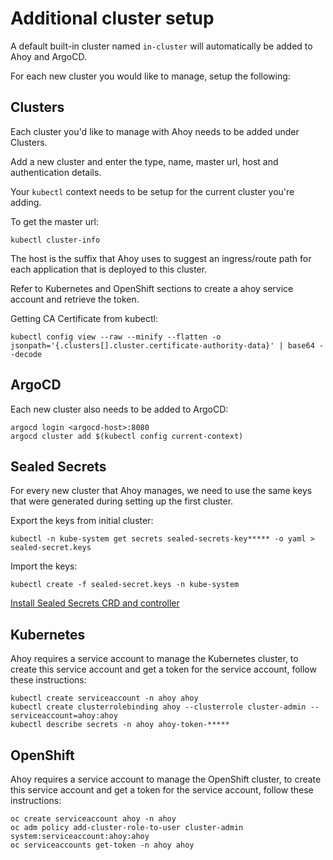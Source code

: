 # Additional cluster setup

A default built-in cluster named `in-cluster` will automatically be added to Ahoy and ArgoCD.

For each new cluster you would like to manage, setup the following:

## Clusters

Each cluster you'd like to manage with Ahoy needs to be added under Clusters.

Add a new cluster and enter the type, name, master url, host and authentication details.

Your `kubectl` context needs to be setup for the current cluster you're adding.

To get the master url:

```shell
kubectl cluster-info
```

The host is the suffix that Ahoy uses to suggest an ingress/route path for each application that is deployed to this cluster.

Refer to Kubernetes and OpenShift sections to create a ahoy service account and retrieve the token.

Getting CA Certificate from kubectl:

```shell
kubectl config view --raw --minify --flatten -o jsonpath='{.clusters[].cluster.certificate-authority-data}' | base64 --decode
```

## ArgoCD

Each new cluster also needs to be added to ArgoCD:

```shell
argocd login <argocd-host>:8080
argocd cluster add $(kubectl config current-context)
```

## Sealed Secrets

For every new cluster that Ahoy manages, we need to use the same keys that were generated during setting up the first cluster.

Export the keys from initial cluster:

```shell
kubectl -n kube-system get secrets sealed-secrets-key***** -o yaml > sealed-secret.keys
```

Import the keys:

```shell
kubectl create -f sealed-secret.keys -n kube-system
```

[Install Sealed Secrets CRD and controller](https://github.com/bitnami-labs/sealed-secrets/releases)

## Kubernetes

Ahoy requires a service account to manage the Kubernetes cluster, to create this service account and get a token for the service account, follow these instructions:

```shell
kubectl create serviceaccount -n ahoy ahoy
kubectl create clusterrolebinding ahoy --clusterrole cluster-admin --serviceaccount=ahoy:ahoy
kubectl describe secrets -n ahoy ahoy-token-*****
```

## OpenShift

Ahoy requires a service account to manage the OpenShift cluster, to create this service account and get a token for the service account, follow these instructions:

```shell
oc create serviceaccount ahoy -n ahoy
oc adm policy add-cluster-role-to-user cluster-admin system:serviceaccount:ahoy:ahoy
oc serviceaccounts get-token -n ahoy ahoy
```
